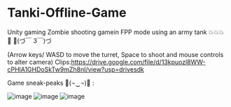 # Tanki-Offline-Game
Unity gaming
Zombie shooting gamein FPP mode using an army tank 💥💥💥🔫
🏿(づ￣ 3￣)づ


(Arrow keys/ WASD to move the turret, Space to shoot and mouse controls to alter camera)
Clips:https://drive.google.com/file/d/13kpuozl8WW-cPHlA1GHDoSkTw9mZh8nI/view?usp=drivesdk

Game sneak-peaks 🤟(¬‿¬)🤟 : 

![image](https://user-images.githubusercontent.com/88774781/174184997-2d94987a-1eae-4a73-b86a-c2ddee4d87c5.png)
![image](https://user-images.githubusercontent.com/88774781/174185244-c2265ed9-9405-4711-a688-996c8ce7e75b.png)
![image](https://user-images.githubusercontent.com/88774781/174185262-113323af-b209-4860-9a3a-bec92a2d5946.png)


